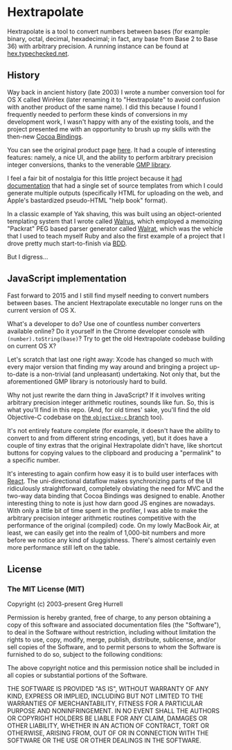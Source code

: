 # Hextrapolate

Hextrapolate is a tool to convert numbers between bases (for example: binary, octal, decimal, hexadecimal; in fact, any base from Base 2 to Base 36) with arbitrary precision. A running instance can be found at [hex.typechecked.net](http://hex.typechecked.net).

## History

Way back in ancient history (late 2003) I wrote a number conversion tool for OS X called WinHex (later renaming it to "Hextrapolate" to avoid confusion with another product of the same name). I did this because I found I frequently needed to perform these kinds of conversions in my development work, I wasn't happy with any of the existing tools, and the project presented me with an opportunity to brush up my skills with the then-new [Cocoa Bindings](http://cocoadevcentral.com/articles/000080.php).

You can see the original product page [here](http://typechecked.net/a/products/hextrapolate/). It had a couple of interesting features: namely, a nice UI, and the ability to perform arbitrary precision integer conversions, thanks to the venerable [GMP library](https://gmplib.org/).

I feel a fair bit of nostalgia for this little project because it [had documentation](http://typechecked.net/a/products/hextrapolate/help/front_page.html) that had a single set of source templates from which I could generate multiple outputs (specifically HTML for uploading on the web, and Apple's bastardized pseudo-HTML "help book" format).

In a classic example of Yak shaving, this was built using an object-oriented templating system that I wrote called [Walrus](https://github.com/wincent/walrus), which employed a memoizing "Packrat" PEG based parser generator called [Walrat](https://github.com/wincent/walrat), which was the vehicle that I used to teach myself Ruby and also the first example of a project that I drove pretty much start-to-finish via [BDD](https://en.wikipedia.org/wiki/Behavior-driven_development).

But I digress...

## JavaScript implementation

Fast forward to 2015 and I still find myself needing to convert numbers between bases. The ancient Hextrapolate executable no longer runs on the current version of OS X.

What's a developer to do? Use one of countless number converters available online? Do it yourself in the Chrome developer console with `(number).toString(base)`? Try to get the old Hextrapolate codebase building on current OS X?

Let's scratch that last one right away: Xcode has changed so much with every major version that finding my way around and bringing a project up-to-date is a non-trivial (and unpleasant) undertaking. Not only that, but the aforementioned GMP library is notoriously hard to build.

Why not just rewrite the darn thing in JavaScript? If it involves writing arbitrary precision integer arithmetic routines, sounds like fun. So, this is what you'll find in this repo. (And, for old times' sake, you'll find the old Objective-C codebase on [the `objective-c` branch](https://github.com/wincent/hextrapolate/tree/objective-c) too).

It's not entirely feature complete (for example, it doesn't have the ability to convert to and from different string encodings, yet), but it does have a couple of tiny extras that the original Hextrapolate didn't have, like shortcut buttons for copying values to the clipboard and producing a "permalink" to a specific number.

It's interesting to again confirm how easy it is to build user interfaces with [React](http://facebook.github.io/react/). The uni-directional dataflow makes synchronizing parts of the UI ridiculously straightforward, completely obviating the need for MVC and the two-way data binding that Cocoa Bindings was designed to enable. Another interesting thing to note is just how darn good JS engines are nowadays. With only a little bit of time spent in the profiler, I was able to make the arbitrary precision integer arithmetic routines competitive with the performance of the original (compiled) code. On my lowly MacBook Air, at least, we can easily get into the realm of 1,000-bit numbers and more before we notice any kind of sluggishness. There's almost certainly even more performance still left on the table.

## License

### The MIT License (MIT)

Copyright (c) 2003-present Greg Hurrell

Permission is hereby granted, free of charge, to any person obtaining a copy
of this software and associated documentation files (the "Software"), to deal
in the Software without restriction, including without limitation the rights
to use, copy, modify, merge, publish, distribute, sublicense, and/or sell
copies of the Software, and to permit persons to whom the Software is
furnished to do so, subject to the following conditions:

The above copyright notice and this permission notice shall be included in all
copies or substantial portions of the Software.

THE SOFTWARE IS PROVIDED "AS IS", WITHOUT WARRANTY OF ANY KIND, EXPRESS OR
IMPLIED, INCLUDING BUT NOT LIMITED TO THE WARRANTIES OF MERCHANTABILITY,
FITNESS FOR A PARTICULAR PURPOSE AND NONINFRINGEMENT. IN NO EVENT SHALL THE
AUTHORS OR COPYRIGHT HOLDERS BE LIABLE FOR ANY CLAIM, DAMAGES OR OTHER
LIABILITY, WHETHER IN AN ACTION OF CONTRACT, TORT OR OTHERWISE, ARISING FROM,
OUT OF OR IN CONNECTION WITH THE SOFTWARE OR THE USE OR OTHER DEALINGS IN THE
SOFTWARE.
